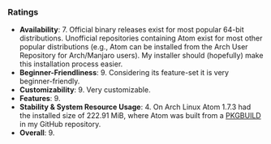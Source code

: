 
### Ratings

* **Availability**: 7. Official binary releases exist for most popular 64-bit distributions. Unofficial repositories containing Atom exist for most other popular distributions (e.g., Atom can be installed from the Arch User Repository for Arch/Manjaro users). My installer should (hopefully) make this installation process easier.
* **Beginner-Friendliness**: 9. Considering its feature-set it is very beginner-friendly.
* **Customizability**: 9. Very customizable.
* **Features**: 9.
* **Stability & System Resource Usage**: 4. On Arch Linux Atom 1.7.3 had the installed size of 222.91 MiB, where Atom was built from a [PKGBUILD](https://github.com/fusion809/PKGBUILDs/tree/master/atom-editor) in my GitHub repository. 
* **Overall**: 9.
